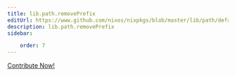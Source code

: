 ```yaml
---
title: lib.path.removePrefix
editUrl: https://www.github.com/nixos/nixpkgs/blob/master/lib/path/default.nix#L246C5
description: lib.path.removePrefix
sidebar:

    order: 7
---
```


<a href="https://www.github.com/nixos/nixpkgs/blob/master/lib/path/default.nix#L246C5">Contribute Now!</a>



